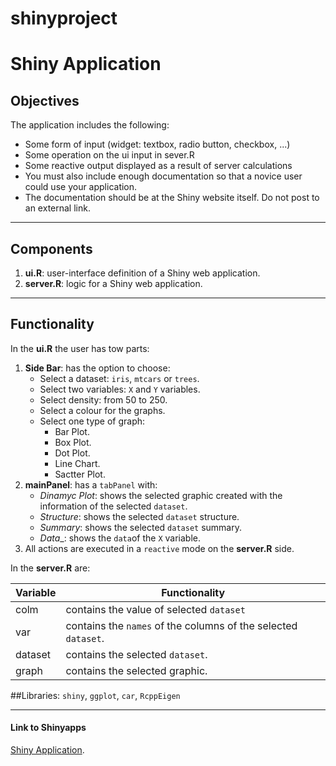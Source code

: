 # shinyproject



# Shiny Application

## Objectives 
The application includes the following:

- Some form of input (widget: textbox, radio button, checkbox, ...)
- Some operation on the ui input in sever.R
- Some reactive output displayed as a result of server calculations
- You must also include enough documentation so that a novice user could use your application.
- The documentation should be at the Shiny website itself. Do not post to an external link.

*****

## Components
1. **ui.R**: user-interface definition of a Shiny web application.
2. **server.R**: logic for a Shiny web application.

*****

## Functionality
In the **ui.R** the user has tow parts:

1. **Side Bar**: has the option to choose:
    - Select a dataset: `iris`, `mtcars` or `trees`.
    - Select two variables: `X` and `Y` variables.
    - Select density:  from 50 to 250.
    - Select a colour for the graphs.
    - Select one type of graph:
      * Bar Plot.
      * Box Plot.
      * Dot Plot.
      * Line Chart.
      * Sactter Plot.
2. **mainPanel**: has a `tabPanel` with:
   - _Dinamyc Plot_: shows the selected graphic created with the information of the selected `dataset`.
   - _Structure_: shows the selected `dataset` structure.
   - _Summary_: shows the selected `dataset` summary.
   - _Data__: shows the `data`of the `X` variable.
3. All actions are executed in a `reactive` mode on the **server.R** side.

In the **server.R** are:

|   Variable   | Functionality | 
| ------------ | ------------- | 
| colm         | contains the value of selected `dataset`  
| var          | contains the `names` of the columns of the selected `dataset`.  | 
| dataset      | contains the selected `dataset`.|
| graph        | contains the selected graphic.|

##Libraries:
`shiny`, `ggplot`, `car`, `RcppEigen`

*******

#### Link to Shinyapps

[Shiny Application](https://sigma360.shinyapps.io/shinyproject_coursera/).

